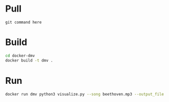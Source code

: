 # Pull
`git command here`

# Build
``` bash
cd docker-dmv
docker build -t dmv .
```

# Run
``` bash
docker run dmv python3 visualize.py --song beethoven.mp3 --output_file output/movie.mp4 
```